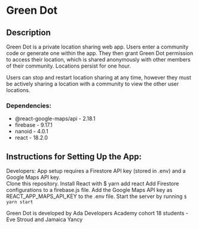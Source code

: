 # Green Dot

## Description

Green Dot is a private location sharing web app.  Users enter a community code or generate one within the app.  They then grant Green Dot permission to access their location, which is shared anonymously with other members of their community. Locations persist for one hour.  

Users can stop and restart location sharing at any time, however they must be actively sharing a location with a community to view the other user locations.

### Dependencies:
* @react-google-maps/api - 2.18.1
* firebase - 9.17.1
* nanoid - 4.0.1
* react - 18.2.0

## Instructions for Setting Up the App:
Developers:  App setup requires a Firestore API key (stored in .env) and a Google Maps API key.  
Clone this repository.
Install React with $ yarn add react 
Add Firestore configurations to a firebase.js file.
Add the Google Maps API key as REACT_APP_MAPS_API_KEY to the .env file. 
Start the server by running `$ yarn start`

Green Dot is developed by Ada Developers Academy cohort 18 students - Eve Stroud and Jamaica Yancy

